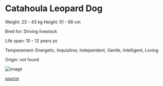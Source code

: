 # Catahoula Leopard Dog

Weight: 23 - 43 kg
Height: 51 - 66 cm

Bred for: Driving livestock

Life span: 10 - 12 years yo

Temperament: Energetic, Inquisitive, Independent, Gentle, Intelligent, Loving

Origin: not found

![image](https://cdn2.thedogapi.com/images/BJcNbec4X_1280.jpg)

[source](https://api.thedogapi.com/v1/breeds/69)
